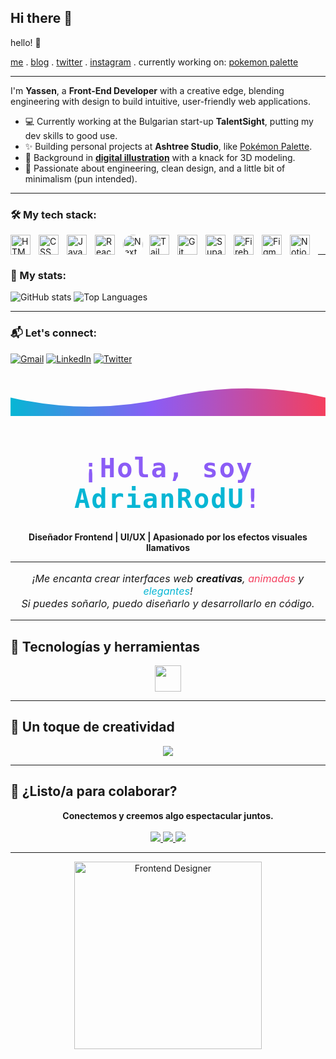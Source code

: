 ## Hi there 👋

<!--
**AdrianRodU/AdrianRodU** is a ✨ _special_ ✨ repository because its `README.md` (this file) appears on your GitHub profile.

Here are some ideas to get you started:

- 🔭 I’m currently working on ...
- 🌱 I’m currently learning ...
- 👯 I’m looking to collaborate on ...
- 🤔 I’m looking for help with ...
- 💬 Ask me about ...
- 📫 How to reach me: ...
- 😄 Pronouns: ...
- ⚡ Fun fact: ...
-->

<p>
  <samp>
    <p>hello! 👋</p>
    <a href="https://yassenshopov.com" target="_blank">me</a> .
    <a href="https://yassenshopov.com/blog" target="_blank">blog</a> .
<!--     <a href="https://yassenshopov.com/projects">projects</a> . -->
    <a href="https://twitter.com/yassenshopov target="_blank">twitter</a> .
    <a href="https://instagram.com/yassen_shopov" target="_blank">instagram</a> .
    currently working on: <a href="https://pokemonpalette.com" target="_blank">pokemon palette</a>
  </samp>
</p>

---

I'm **Yassen**, a **Front-End Developer** with a creative edge, blending engineering with design to build intuitive, user-friendly web applications.

- 💻 Currently working at the Bulgarian start-up **TalentSight**, putting my dev skills to good use.  
- ✨ Building personal projects at **Ashtree Studio**, like [Pokémon Palette](https://pokemonpalette.com).  
- 🎨 Background in [**digital illustration**](https://kofiscrib.com) with a knack for 3D modeling.
- 🎯 Passionate about engineering, clean design, and a little bit of minimalism (pun intended).

---

### 🛠️ My tech stack:
<div>
  <img align="left" style="padding-right: 10px; width: 2rem !important" alt="HTML" src="https://cdn.jsdelivr.net/gh/devicons/devicon/icons/html5/html5-original.svg"/>
  <img align="left" style="padding-right: 10px; width: 2rem !important" alt="CSS" src="https://cdn.jsdelivr.net/gh/devicons/devicon/icons/css3/css3-original.svg"/>
  <img align="left" style="padding-right: 10px; width: 2rem !important" alt="Javascript" src="https://cdn.jsdelivr.net/gh/devicons/devicon/icons/javascript/javascript-original.svg"/>
  <img align="left" style="padding-right: 10px; width: 2rem !important" alt="ReactJS" src="https://cdn.jsdelivr.net/gh/devicons/devicon/icons/react/react-original.svg"/>
  <img align="left" style="margin-right: 10px; width: 2rem !important; background: #fff !important; border-radius: 50% !important;" alt="NextJS" src="https://cdn.jsdelivr.net/gh/devicons/devicon/icons/nextjs/nextjs-original.svg"/>
<!--   <img align="left" style="padding-right: 10px; width: 2rem !important" alt="jQuery" src="https://cdn.jsdelivr.net/gh/devicons/devicon/icons/jquery/jquery-original.svg"/> -->
<!--   <img align="left" style="padding-right: 10px; width: 2rem !important" alt="LESS" src="https://cdn.jsdelivr.net/gh/devicons/devicon/icons/less/less-plain-wordmark.svg"/> -->
  <img align="left" style="padding-right: 10px; width: 2rem !important" alt="TailWindCSS" src="https://cdn.jsdelivr.net/gh/devicons/devicon@latest/icons/tailwindcss/tailwindcss-original.svg"/>
  <img align="left" style="padding-right: 10px; width: 2rem !important" alt="Git" src="https://cdn.jsdelivr.net/gh/devicons/devicon/icons/git/git-original.svg"/>
  <img align="left" style="padding-right: 10px; width: 2rem !important" alt="Supabase" src="https://cdn.jsdelivr.net/gh/devicons/devicon@latest/icons/supabase/supabase-original.svg"/>
  <img align="left" style="padding-right: 10px; width: 2rem !important" alt="Firebase" src="https://cdn.jsdelivr.net/gh/devicons/devicon/icons/firebase/firebase-plain.svg"/>
<!--   <img align="left" style="padding-right: 10px; width: 2rem !important" alt="NodeJS" src="https://cdn.jsdelivr.net/gh/devicons/devicon/icons/nodejs/nodejs-original.svg"/> -->
<!--   <img align="left" style="padding-right: 10px; width: 2rem !important" alt="VS Code" src="https://cdn.jsdelivr.net/gh/devicons/devicon/icons/vscode/vscode-original.svg"/> -->
<!--   <img align="left" style="padding-right: 10px; width: 2rem !important" alt="Jira" src="https://cdn.jsdelivr.net/gh/devicons/devicon/icons/jira/jira-original.svg"/> -->
  <img align="left" style="padding-right: 10px; width: 2rem !important" alt="Figma" src="https://cdn.jsdelivr.net/gh/devicons/devicon/icons/figma/figma-original.svg"/>
  <img align="left" style="padding-right: 10px; width: 2rem !important" alt="Notion" src="https://cdn.jsdelivr.net/gh/devicons/devicon@latest/icons/notion/notion-original.svg"/>
</div>
<br/>

---

### 🧬 My stats:
![GitHub stats](https://github-readme-stats.vercel.app/api?username=yassenshopov&count_private=true&show_icons=true&theme=github_dark)
![Top Languages](https://github-readme-stats.vercel.app/api/top-langs/?username=yassenshopov&layout=compact&theme=github_dark)

---

### 📬️ Let's connect:

[![Gmail](https://img.shields.io/badge/Gmail-D14836?style=for-the-badge&logo=gmail&logoColor=white)](mailto:yassenshopov00@gmail.com)
[![LinkedIn](https://img.shields.io/badge/LinkedIn-0077B5?style=for-the-badge&logo=linkedin&logoColor=white)](https://linkedin.com/in/yassenshopov)
[![Twitter](https://img.shields.io/badge/Twitter-1DA1F2?style=for-the-badge&logo=twitter&logoColor=white)](https://twitter.com/yassenshopov)

###

<!-- Encabezado SVG animado: ondas de colores -->
<p align="center">
  <svg width="100%" height="120" viewBox="0 0 1000 120" xmlns="http://www.w3.org/2000/svg">
    <defs>
      <linearGradient id="grad1" x1="0%" y1="0%" x2="100%" y2="0%">
        <stop offset="0%" style="stop-color:#06b6d4;stop-opacity:1" />
        <stop offset="45%" style="stop-color:#8b5cf6;stop-opacity:1" />
        <stop offset="100%" style="stop-color:#f43f5e;stop-opacity:1" />
      </linearGradient>
    </defs>
    <path d="M0,60 Q250,120 500,60 T1000,60 V120 H0 Z" fill="url(#grad1)">
      <animate attributeName="d" dur="6s" repeatCount="indefinite"
        values="
          M0,60 Q250,120 500,60 T1000,60 V120 H0 Z;
          M0,80 Q250,30 500,90 T1000,80 V120 H0 Z;
          M0,60 Q250,120 500,60 T1000,60 V120 H0 Z
        " />
    </path>
  </svg>
</p>

<h1 align="center" style="color:#8b5cf6; font-size:3em; letter-spacing:2px; font-family:monospace;">
  ¡Hola, soy <span style="color:#06b6d4;">AdrianRodU</span>!
</h1>

<p align="center">
  <b>
    Diseñador Frontend | UI/UX | Apasionado por los efectos visuales llamativos
  </b>
</p>

---

<p align="center" style="font-size:1.15em">
  <em>¡Me encanta crear interfaces web <b>creativas</b>, <span style="color:#f43f5e;">animadas</span> y <span style="color:#06b6d4;">elegantes</span>!<br/>
  Si puedes soñarlo, puedo diseñarlo y desarrollarlo en código.</em>
</p>

---

## 🚀 Tecnologías y herramientas

<p align="center">
  <img src="https://skillicons.dev/icons?i=html,css,sass,tailwind,js,ts,react,vue,figma,github" height="42"/>
</p>

---

## 🎨 Un toque de creatividad

<p align="center">
  <img src="https://readme-typing-svg.demolab.com?font=Fira+Code&duration=3000&pause=1000&color=06B6D4&center=true&vCenter=true&width=500&lines=Interfaces+que+inspiran;Animaciones+que+enamoran;Diseño+con+propósito;Let's+create+magic!"/>
</p>

---

## 🌈 ¿Listo/a para colaborar?

<p align="center">
  <b>Conectemos y creemos algo espectacular juntos.</b><br/><br/>
  <a href="mailto:adrianrod@example.com">
    <img src="https://img.shields.io/badge/Email-06b6d4?style=for-the-badge&logo=gmail&logoColor=white" />
  </a>
  <a href="https://adrianrodu.com">
    <img src="https://img.shields.io/badge/Web-8b5cf6?style=for-the-badge&logo=firefox-browser&logoColor=white" />
  </a>
  <a href="https://twitter.com/adrianrodu">
    <img src="https://img.shields.io/badge/Twitter-f43f5e?style=for-the-badge&logo=twitter&logoColor=white" />
  </a>
</p>

---

<p align="center">
  <img src="https://media.giphy.com/media/IeRdg7f3n5JK6/giphy.gif" width="300" alt="Frontend Designer" />
</p>
